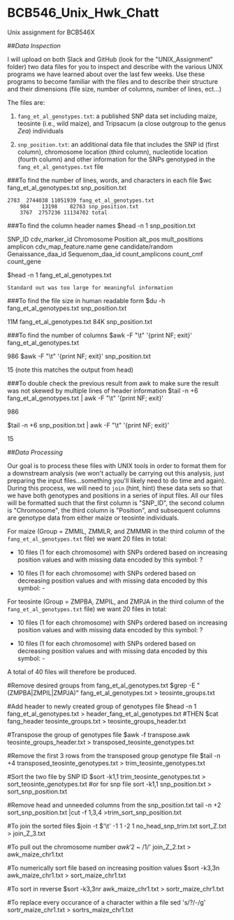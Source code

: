 # BCB546_Unix_Hwk_Chatt
Unix assignment for BCB546X

##_Data Inspection_

I will upload on both Slack and GitHub (look for the "UNIX_Assignment" folder) two data files for you to inspect and describe with the various UNIX programs we have learned about over the last few weeks. Use these programs to become familiar with the files and to describe their structure and their dimensions (file size, number of columns, number of lines, ect...)

The files are:

1. `fang_et_al_genotypes.txt`: a published SNP data set including maize, teosinte (i.e., wild maize), and Tripsacum (a close outgroup to the genus _Zea_) individuals


 
2. `snp_position.txt`: an additional data file that includes the SNP id (first column), chromosome location (third column), nucleotide location (fourth column) and other information for the SNPs genotyped in the `fang_et_al_genotypes.txt` file

###To find the number of lines, words, and characters in each file
$wc fang_et_al_genotypes.txt snp_position.txt

	2783  2744038 11051939 fang_et_al_genotypes.txt
     	984    13198    82763 snp_position.txt
    	3767  2757236 11134702 total

###To find the column header names
$head -n 1 snp_position.txt

SNP_ID	cdv_marker_id	Chromosome	Position	alt_pos	mult_positions	amplicon	cdv_map_feature.name	gene	candidate/random	Genaissance_daa_id	Sequenom_daa_id	count_amplicons	count_cmf	count_gene

$head -n 1 fang_et_al_genotypes.txt

	Standard out was too large for meaningful information

###To find the file size in human readable form
$du -h fang_et_al_genotypes.txt snp_position.txt 

11M	fang_et_al_genotypes.txt
84K	snp_position.txt

###To find the number of columns
$awk -F "\t" '{print NF; exit}' fang_et_al_genotypes.txt 

986
$awk -F "\t" '{print NF; exit}' snp_position.txt
 
15 (note this matches the output from head)

###To double check the previous result from awk to make sure the result was not skewed by multiple lines of header information
$tail -n +6 fang_et_al_genotypes.txt | awk -F "\t" '{print NF; exit}'

986

$tail -n +6 snp_position.txt | awk -F "\t" '{print NF; exit}'

15

##_Data Processing_

Our goal is to process these files with UNIX tools in order to format them for a downstream analysis (we won't actually be carrying out this analysis, just preparing the input files...something you'll likely need to do time and again). During this process, we will need to `join` (hint, hint) these data sets so that we have both genotypes and positions in a series of input files. All our files will be formatted such that the first column is "SNP_ID", the second column is "Chromosome", the third column is "Position", and subsequent columns are genotype data from either maize or teosinte individuals.

For maize (Group = ZMMIL, ZMMLR, and ZMMMR in the third column of the `fang_et_al_genotypes.txt` file) we want 20 files in total:

* 10 files (1 for each chromosome) with SNPs ordered based on increasing position values and with missing data encoded by this symbol: ?

* 10 files (1 for each chromosome) with SNPs ordered based on decreasing position values and with missing data encoded by this symbol: -

For teosinte (Group = ZMPBA, ZMPIL, and ZMPJA in the third column of the `fang_et_al_genotypes.txt` file) we want 20 files in total:

* 10 files (1 for each chromosome) with SNPs ordered based on increasing position values and with missing data encoded by this symbol: ?

* 10 files (1 for each chromosome) with SNPs ordered based on decreasing position values and with missing data encoded by this symbol: -

A total of 40 files will therefore be produced.

#Remove desired groups from fang_et_al_genotypes.txt
$grep -E "(ZMPBA|ZMPIL|ZMPJA)" fang_et_al_genotypes.txt > teosinte_groups.txt

#Add header to newly created group of genotypes file
$head -n 1 fang_et_al_genotypes.txt > header_fang_et_al_genotypes.txt
#THEN
$cat fang_header teosinte_groups.txt > teosinte_groups_header.txt 

#Transpose the group of genotypes file
$awk -f transpose.awk teosinte_groups_header.txt > transposed_teosinte_genotypes.txt

#Remove the first 3 rows from the transposed group genotype file
$tail -n +4 transposed_teosinte_genotypes.txt > trim_teosinte_genotypes.txt

#Sort the two file by SNP ID
$sort -k1,1 trim_teosinte_genotypes.txt > sort_teosinte_genotypes.txt
#or for snp file
sort -k1,1 snp_position.txt > sort_snp_position.txt

#Remove head and unneeded columns from the snp_position.txt
tail -n +2 sort_snp_position.txt |cut -f 1,3,4 >trim_sort_snp_position.txt

#To join the sorted files
$join -t $'\t' -1 1 -2 1 no_head_snp_trim.txt sort_Z.txt > join_Z_3.txt

#To pull out the chromosome number
$awk '$2 ~ /1/' join_Z_2.txt > awk_maize_chr1.txt

#To numerically sort file based on increasing position values
$sort -k3,3n awk_maize_chr1.txt > sort_maize_chr1.txt

#To sort in reverse
$sort -k3,3nr awk_maize_chr1.txt > sortr_maize_chr1.txt

#To replace every occurance of a character within a file
sed 's/?/-/g' sortr_maize_chr1.txt > sortrs_maize_chr1.txt





